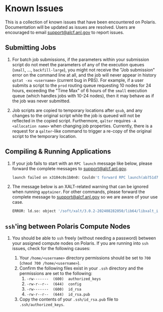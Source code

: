 # Known Issues

This is a collection of known issues that have been encountered on Polaris. Documentation will be updated as issues are resolved. Users are encouraged to email [support@alcf.anl.gov](mailto:support@alcf.anl.gov) to report issues.

## Submitting Jobs

1. For batch job submissions, if the parameters within your submission script do not meet the parameters of any of the execution queues (`small`, ..., `backfill-large`), you might not receive the "Job submission" error on the command line at all, and the job will never appear in history `qstat -xu <username>` (current bug in PBS). For example, if a user submits a script to the `prod` routing queue requesting 10 nodes for 24 hours, exceeding the "Time Max" of 6 hours of the `small` execution queue (which handles jobs with 10-24 nodes), then it may behave as if the job was never submitted.

2. Job scripts are copied to temporary locations after `qsub`, and any changes to the original script while the job is queued will not be reflected in the copied script. Furthermore, `qalter` requires `-A <allocation name>` when changing job properties. Currently, there is a request for a `qalter`-like command to trigger a re-copy of the original script to the temporary location.

## Compiling & Running Applications

1. If your job fails to start with an `RPC launch` message like below, please forward the complete messages to [support@alcf.anl.gov](mailto:support@alcf.anl.gov).

   ```bash
   launch failed on x3104c0s1b0n0: Couldn't forward RPC launch(ab751d77-e80a-4c54-b1c2-4e881f7e8c90) to child x3104c0s31b0n0.hsn.cm.polaris.alcf.anl.gov: Resource temporarily unavailable
   ```

2. The message below is an XALT-related warning that can be ignored when running `apptainer`. For other commands, please forward the complete message to [support@alcf.anl.gov](mailto:support@alcf.anl.gov) so we are aware of your use case.

   ```bash
   ERROR: ld.so: object '/soft/xalt/3.0.2-202408282050/lib64/libxalt_init.so' from LD_PRELOAD cannot be preloaded (cannot open shared object file): ignored.
   ```

## `ssh`'ing between Polaris Compute Nodes

1. You should be able to `ssh` freely (without needing a password) between your assigned compute nodes on Polaris. If you are running into `ssh` issues, check for the following causes:

   1. Your `/home/<username>` directory permissions should be set to `700` (`chmod 700 /home/<username>`).
   2. Confirm the following files exist in your `.ssh` directory and the permissions are set to the following:
      1. `-rw-------  (600)  authorized_keys`
      2. `-rw-r--r--  (644)  config`
      3. `-rw-------  (600)  id_rsa`
      4. `-rw-r--r--  (644)  id_rsa.pub`
   3. Copy the contents of your `.ssh/id_rsa.pub` file to `.ssh/authorized_keys`.
